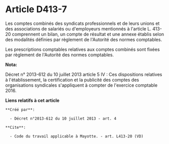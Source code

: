 # Article D413-7

Les comptes combinés des syndicats professionnels et de leurs unions et des associations de salariés ou d'employeurs
mentionnés à l'article L. 413-20 comprennent un bilan, un compte de résultat et une annexe établis selon des modalités
définies par règlement de l'Autorité des normes comptables. 

Les prescriptions comptables relatives aux comptes combinés sont fixées par règlement de l'Autorité des normes comptables.

**Nota:**

Décret n° 2013-612 du 10 juillet 2013 article 5 IV : Ces dispositions relatives à l'établissement, la certification et la
publicité des comptes des organisations syndicales s'appliquent à compter de l'exercice comptable 2016.

**Liens relatifs à cet article**

	**Créé par**:

	  - Décret n°2013-612 du 10 juillet 2013 - art. 4

	**Cite**:

	  - Code du travail applicable à Mayotte. - art. L413-20 (VD)

